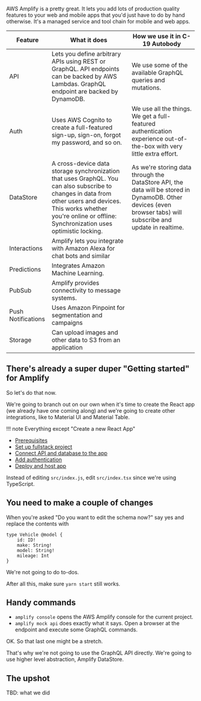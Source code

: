 AWS Amplify is a pretty great. It lets you add lots of production quality features to your web and mobile apps that you'd just have to do by hand otherwise. It's a managed service and tool chain for mobile and web apps.

| Feature |  What it does | How we use it in C-19 Autobody |
| --- | ---| ---|
| API | Lets you define arbitrary APIs using REST or GraphQL. API endpoints can be backed by AWS Lambdas. GraphQL endpoint are backed by DynamoDB. | We use some of the available GraphQL queries and mutations.|
| Auth | Uses AWS Cognito to create a full-featured sign-up, sign-on, forgot my password, and so on.| We use all the things. We get a full-featured authentication experience out-of-the-box with very little extra effort. |
| DataStore | A cross-device data storage synchronization that uses GraphQL. You can also subscribe to changes in data from other users and devices. This works whether you're online or offline: Synchronization uses optimistic locking. | As we're storing data through the DataStore API, the data will be stored in DynamoDB. Other devices (even browser tabs) will subscribe and update in realtime. |
| Interactions | Amplify lets you integrate with Amazon Alexa for chat bots and similar | |
| Predictions | Integrates Amazon Machine Learning. | |
| PubSub | Amplify provides connectivity to message systems. | |
| Push Notifications | Uses Amazon Pinpoint for segmentation and campaigns | |
| Storage | Can upload images and other data to S3 from an application | |

## There's already a super duper "Getting started" for Amplify

So let's do that now.


We're going to branch out on our own when it's time to create the React app (we already have one coming along) and we're going to create other integrations, like to Material UI and Material Table.

!!! note
    Everything except "Create a new React App"

- [Prerequisites](https://docs.amplify.aws/start/getting-started/installation/q/integration/react#set-up-frontend)
- [Set up fullstack project](https://docs.amplify.aws/start/getting-started/setup/q/integration/react)
- [Connect API and database to the app](https://docs.amplify.aws/start/getting-started/data-model/q/integration/react)
- [Add authentication](https://docs.amplify.aws/start/getting-started/auth/q/integration/react)
- [Deploy and host app](https://docs.amplify.aws/start/getting-started/hosting/q/integration/react)

Instead of editing `src/index.js`, edit `src/index.tsx` since we're using TypeScript.

## You need to make a couple of changes

When you're asked "Do you want to edit the schema now?" say yes and replace the contents with

```
type Vehicle @model {
    id: ID!
    make: String!
    model: String!
    mileage: Int
}
```

We're not going to do to-dos.

After all this, make sure `yarn start` still works.

## Handy commands

- `amplify console` opens the AWS Amplify console for the current project.
- `amplify mock api` does exactly what it says. Open a browser at the endpoint and execute some GraphQL commands.

OK. So that last one might be a stretch.

That's why we're not going to use the GraphQL API directly. We're going to use higher level abstraction, Amplify DataStore.

## The upshot

TBD: what we did